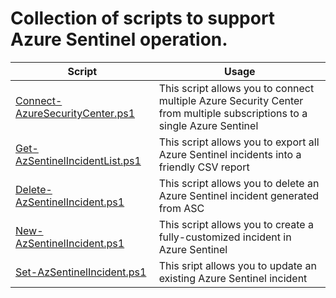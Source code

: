 # Collection of scripts to support Azure Sentinel operation.

| **Script** | **Usage**|
| ---------- | -------- |
| [Connect-AzureSecurityCenter.ps1](https://github.com/azsec/azure-sentinel-tools/blob/master/scripts/Connect-AzureSecurityCenter.ps1) | This script allows you to connect multiple Azure Security Center from multiple subscriptions to a single Azure Sentinel |
| [Get-AzSentinelIncidentList.ps1](https://github.com/azsec/azure-sentinel-tools/blob/master/scripts/Get-AzSentinelIncidentList.ps1) | This script allows you to export all Azure Sentinel incidents into a friendly CSV report |
| [Delete-AzSentinelIncident.ps1](https://github.com/azsec/azure-sentinel-tools/blob/master/scripts/Delete-AzureSentinelIncident.ps1) | This script allows you to delete an Azure Sentinel incident generated from ASC | 
| [New-AzSentinelIncident.ps1](https://github.com/azsec/azure-sentinel-tools/blob/master/scripts/New-AzSentinelIncident.ps1) |This script allows you to create a fully-customized incident in Azure Sentinel |
| [Set-AzSentinelIncident.ps1](https://github.com/azsec/azure-sentinel-tools/blob/master/scripts/Set-AzSentinelIncident.ps1) | This sript allows you to update an existing Azure Sentinel incident | 
